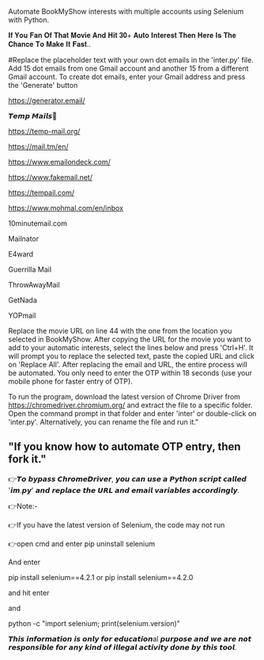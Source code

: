 
Automate BookMyShow interests with multiple accounts using Selenium with Python.

𝐈𝐟 𝐘𝐨𝐮 𝐅𝐚𝐧 𝐎𝐟 𝐓𝐡𝐚𝐭 𝐌𝐨𝐯𝐢𝐞 𝐀𝐧𝐝 𝐇𝐢𝐭 𝟑𝟎+ 𝐀𝐮𝐭𝐨 𝐈𝐧𝐭𝐞𝐫𝐞𝐬𝐭 𝐓𝐡𝐞𝐧 𝐇𝐞𝐫𝐞 𝐈𝐬 𝐓𝐡𝐞 𝐂𝐡𝐚𝐧𝐜𝐞 𝐓𝐨 𝐌𝐚𝐤𝐞 𝐈𝐭 𝐅𝐚𝐬𝐭..

#Replace the placeholder text with your own dot emails in the 'inter.py' file. Add 15 dot emails from one Gmail account and another 15 from a different Gmail account. To create dot emails, enter your Gmail address and press the 'Generate' button

https://generator.email/

𝙏𝙚𝙢𝙥 𝙈𝙖𝙞𝙡𝙨📧

https://temp-mail.org/

https://mail.tm/en/

https://www.emailondeck.com/

https://www.fakemail.net/

https://tempail.com/

https://www.mohmal.com/en/inbox

10minutemail.com

Mailnator

E4ward

Guerrilla Mail

ThrowAwayMail

GetNada

YOPmail

Replace the movie URL on line 44 with the one from the location you selected in BookMyShow. After copying the URL for the movie you want to add to your automatic interests, select the lines below and press 'Ctrl+H'. It will prompt you to replace the selected text, paste the copied URL and click on 'Replace All'. After replacing the email and URL, the entire process will be automated. You only need to enter the OTP within 18 seconds (use your mobile phone for faster entry of OTP).

To run the program, download the latest version of Chrome Driver from https://chromedriver.chromium.org/ and extract the file to a specific folder. Open the command prompt in that folder and enter 'inter' or double-click on 'inter.py'. Alternatively, you can rename the file and run it."

## "If you know how to automate OTP entry, then fork it."

👉𝙏𝙤 𝙗𝙮𝙥𝙖𝙨𝙨 𝘾𝙝𝙧𝙤𝙢𝙚𝘿𝙧𝙞𝙫𝙚𝙧, 𝙮𝙤𝙪 𝙘𝙖𝙣 𝙪𝙨𝙚 𝙖 𝙋𝙮𝙩𝙝𝙤𝙣 𝙨𝙘𝙧𝙞𝙥𝙩 𝙘𝙖𝙡𝙡𝙚𝙙 '𝙞𝙢.𝙥𝙮' 𝙖𝙣𝙙 𝙧𝙚𝙥𝙡𝙖𝙘𝙚 𝙩𝙝𝙚 𝙐𝙍𝙇 𝙖𝙣𝙙 𝙚𝙢𝙖𝙞𝙡 𝙫𝙖𝙧𝙞𝙖𝙗𝙡𝙚𝙨 𝙖𝙘𝙘𝙤𝙧𝙙𝙞𝙣𝙜𝙡𝙮.

👉Note:-

👉If you have the latest version of Selenium, the code may not run

👉open cmd and enter pip uninstall selenium

And enter

pip install selenium==4.2.1 or pip install selenium==4.2.0

and hit enter

and

python -c "import selenium; print(selenium.version)"

𝙏𝙝𝙞𝙨 𝙞𝙣𝙛𝙤𝙧𝙢𝙖𝙩𝙞𝙤𝙣 𝙞𝙨 𝙤𝙣𝙡𝙮 𝙛𝙤𝙧 𝙚𝙙𝙪𝙘𝙖𝙩𝙞𝙤𝙣al 𝙥𝙪𝙧𝙥𝙤𝙨𝙚 𝙖𝙣𝙙 𝙬𝙚 𝙖𝙧𝙚 𝙣𝙤𝙩 𝙧𝙚𝙨𝙥𝙤𝙣𝙨𝙞𝙗𝙡𝙚 𝙛𝙤𝙧 𝙖𝙣𝙮 𝙠𝙞𝙣𝙙 𝙤𝙛 𝙞𝙡𝙡𝙚𝙜𝙖𝙡 𝙖𝙘𝙩𝙞𝙫𝙞𝙩𝙮 𝙙𝙤𝙣𝙚 𝙗𝙮 𝙩𝙝𝙞𝙨 𝙩𝙤𝙤𝙡.
